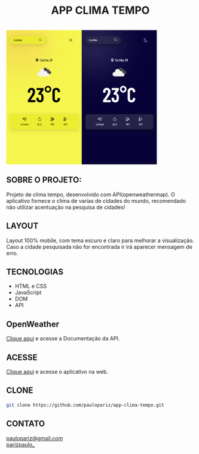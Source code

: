 <h1 align="center"> APP CLIMA TEMPO </h1>

<br>

<div align="center" style="display: flex;">
    <img width="40%" src=".github/previewClear.png">
    <img width="40%" src=".github/previewDark.png">
</div>


## SOBRE O PROJETO:

Projeto de clima tempo, desenvolvido com API(openweathermap). O aplicativo fornece o clima de varias de cidades do mundo, recomendado não utilizar acentuação na pesquisa de cidades!

## LAYOUT

Layout 100% mobile, com tema escuro e claro para melhorar a visualização. Caso a cidade pesquisada não for encontrada ir
irá aparecer mensagem de erro.

## TECNOLOGIAS

- HTML e CSS
- JavaScript
- DOM
- API

## OpenWeather

<a href="https://openweathermap.org/current">Clique aqui</a> e acesse a Documentação da API.

## ACESSE
<a href="https://app-clima-tempo-ten.vercel.app/">Clique aqui</a> e acesse o aplicativo na web.

## CLONE
```bash
git clone https://github.com/paulopariz/app-clima-tempo.git
```

## CONTATO
paulopariz@gmail.com
<br>
<a href="https://www.instagram.com/parizpaulo_">parizpaulo_</a>

